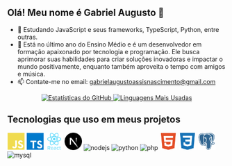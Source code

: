 ## Olá! Meu nome é Gabriel Augusto 👋


- 🌱 Estudando JavaScript e seus frameworks, TypeScript, Python, entre outras.
- 💬 Está no último ano do Ensino Médio e é um desenvolvedor em formação apaixonado por tecnologia e programação. Ele busca aprimorar suas habilidades para criar soluções inovadoras e impactar o mundo positivamente, enquanto também aproveita o tempo com amigos e música.
- 📫 Contate-me no email: gabrielaugustoassisnascimento@gmail.com

<p align="center">
  <a href="https://github.com/gabrielaanascimento">
    <picture>
      <source
        srcset="https://github-readme-stats.vercel.app/api?username=gabrielaanascimento&show_icons=true&theme=dark&card_width=340"
        media="(prefers-color-scheme: dark)"
      />
      <source
        srcset="https://github-readme-stats.vercel.app/api?username=gabrielaanascimento&show_icons=true&card_width=340"
        media="(prefers-color-scheme: light), (prefers-color-scheme: no-preference)"
      />
      <img height="165em" src="https://github-readme-stats.vercel.app/api?username=gabrielaanascimento&show_icons=true&card_width=340" alt="Estatísticas do GitHub" />
    </picture>
  </a>
  <a href="https://github.com/gabrielaanascimento">
    <picture>
      <source
        srcset="https://github-readme-stats.vercel.app/api/top-langs/?username=gabrielaanascimento&custom_title=Most%20Used%20Languages&theme=dark&card_width=340"
        media="(prefers-color-scheme: dark)"
      />
      <source
        srcset="https://github-readme-stats.vercel.app/api/top-langs/?username=gabrielaanascimento&custom_title=Most%20Used%20Languages&theme=light&card_width=340"
        media="(prefers-color-scheme: light), (prefers-color-scheme: no-preference)"
      />
      <img height="165em" src="https://github-readme-stats.vercel.app/api/top-langs/?username=gabrielaanascimento&custom_title=Most%20Used%20Languages&theme=light&card_width=340" alt="Linguagens Mais Usadas" />
    </picture>
  </a>
</p>

## Tecnologias que uso em meus projetos

<p align="left">
  <img src="https://raw.githubusercontent.com/devicons/devicon/master/icons/javascript/javascript-plain.svg" alt="javascript" width="40" height="40"/>
  <img src="https://raw.githubusercontent.com/devicons/devicon/master/icons/typescript/typescript-plain.svg" alt="typescript" width="40" height="40"/>
  <img src="https://raw.githubusercontent.com/devicons/devicon/master/icons/react/react-original-wordmark.svg" alt="react" width="40" height="40"/>
  <img src="https://raw.githubusercontent.com/devicons/devicon/master/icons/nextjs/nextjs-original.svg" alt="nextjs" width="40" height="40"/>
  <img src="https://cdn.jsdelivr.net/gh/devicons/devicon@latest/icons/nodejs/nodejs-original-wordmark.svg" alt="nodejs" width="40" height="40"/>
  <img src="https://cdn.jsdelivr.net/gh/devicons/devicon@latest/icons/python/python-original.svg" alt="python" width="40" height="40"/>
  <img src="https://cdn.jsdelivr.net/gh/devicons/devicon@latest/icons/php/php-original.svg" alt="php" width="40" height="40"/>
  <img src="https://raw.githubusercontent.com/devicons/devicon/master/icons/html5/html5-plain.svg" alt="html5" width="40" height="40"/>
  <img src="https://raw.githubusercontent.com/devicons/devicon/master/icons/css3/css3-plain.svg" alt="css3" width="40" height="40"/>
  <img src="https://raw.githubusercontent.com/devicons/devicon/master/icons/postgresql/postgresql-plain.svg" alt="postgresql" width="40" height="40"/>
  <img src="https://cdn.jsdelivr.net/gh/devicons/devicon@latest/icons/mysql/mysql-original.svg" alt="mysql" width="40" height="40"/>
</p>


